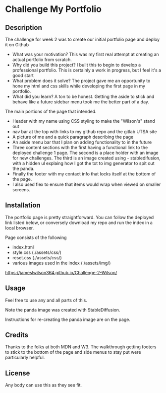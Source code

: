 # Challenge My Portfolio

## Description

The challenge for week 2 was to create our initial portfolio page and deploy it on Github

- What was your motivation?  This was my first real attempt at creating an actual portfolio from scratch.
- Why did you build this project? I built this to begin to develop a professional portfolio.  This is certainly a work in progress, but I feel it's a good start
- What problem does it solve? The project gave me an opportunity to hone my html and css skills while developing the first page in my portfolio.
- What did you learn?  A ton to be honest.  Getting the aside to stick and behave like a future sidebar menu took me the better part of a day.

The main portions of the page that intended.

- Header with my name using CSS styling to make the "Wilson's" stand out
- nav bar at the top with links to my github repo and the gitlab UTSA site
- A picture of me and a quick paragraph describing the page
- An aside menu bar that I plan on adding functionality to in the future
- Three content sections with the first having a functional link to the deployed challenge 1 page.  The second is a place holder with an image for new challenges.  The third is an image created using - stabledifusion, with a hidden ul explaing how I got the txt to img generator to spit out the panda.
- Finally the footer with my contact info that locks itself at the bottom of the page.
- I also used flex to ensure that items would wrap when viewed on smaller screens.

## Installation

The portfolio page is pretty straightforward.  You can follow the deployed link listed below, or conversely download my repo and run the index in a local browser.

Page consists of the following
- index.html
- style.css (./assets/css/)
- reset.css (./assets/css/)
- various images used in the index (./assets/img/)

https://jameslwilson364.github.io/Challenge-2-Wilson/

## Usage

Feel free to use any and all parts of this.

Note the panda image was created with StableDiffusion.

Instructions for re-creating the panda image are on the page.

## Credits

Thanks to the folks at both MDN and W3.  The walkthrough getting footers to stick to the bottom of the page and side menus to stay put were particularly helpful.

## License

Any body can use this as they see fit.  

